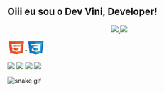 ## Oiii eu sou o Dev Vini, Developer!

<div align="center">
  <a href="https://github.com/Vinicius2J">
  <img height="180em" src="https://github-readme-stats.vercel.app/api?username=Vinicius2J&show_icons=true&theme=tokyonight&include_all_commits=true&count_private=true"/>
  <img height="180em" src="https://github-readme-stats.vercel.app/api/top-langs/?username=Vinicius2J&layout=compact&langs_count=7&theme=tokyonight"/>
</div>

<div style="display: inline_block"><br>

<img align="center" alt="Vini-HTML" height="30" width="40" src="https://raw.githubusercontent.com/devicons/devicon/master/icons/html5/html5-original.svg">
<img align="center" alt="Vini-CSS" height="30" width="40" src="https://raw.githubusercontent.com/devicons/devicon/master/icons/css3/css3-original.svg">
</div>
<br>
<div> 
  <a href="https://www.instagram.com/dev.vini17/" target="_blank"><img src="https://img.shields.io/badge/-Instagram-%23E4405F?style=for-the-badge&logo=instagram&logoColor=white" target="_blank"></a>
 <a href="https://discord.com/channels/@V1N1#2741" target="_blank"><img src="https://img.shields.io/badge/Discord-7289DA?style=for-the-badge&logo=discord&logoColor=white" target="_blank"></a> 
  <a href = "mailto:jose.vinicius.batista292@gmail.com?subject=Oq%20o%20Sr(a)%20Deseja"><img src="https://img.shields.io/badge/-Gmail-%23333?style=for-the-badge&logo=gmail&logoColor=white" target="_blank"></a>
  <a href="https://www.linkedin.com/in/jose-vin%C3%ADcios-batista-dos-santos-bb11a0209/" target="_blank"><img src="https://img.shields.io/badge/-LinkedIn-%230077B5?style=for-the-badge&logo=linkedin&logoColor=white" target="_blank"></a> 
  
![snake gif](https://github.com/Vinicius2J/Vinicius2J/blob/output/github-contribution-grid-snake.svg)
 
</div>
